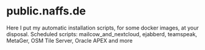 # public.naffs.de
Here I put my automatic installation scripts, for some docker images, at your disposal. Scheduled scripts: mailcow_and_nextcloud, ejabberd, teamspeak, MetaGer, OSM Tile Server, Oracle APEX and more
